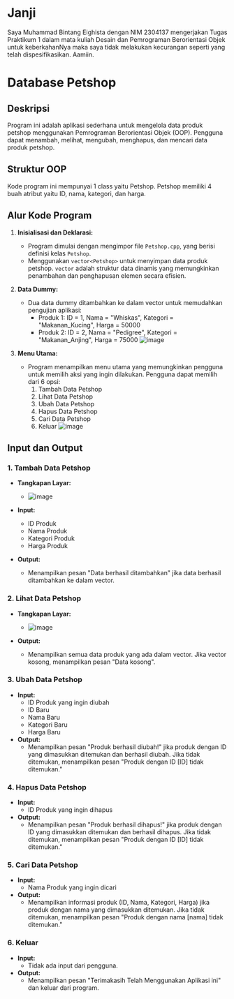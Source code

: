 # Janji
Saya Muhammad Bintang Eighista dengan NIM 2304137 mengerjakan Tugas Praktikum 1 dalam mata kuliah Desain dan Pemrograman Berorientasi Objek untuk keberkahanNya maka saya tidak melakukan kecurangan seperti yang telah dispesifikasikan. Aamiin.

# Database Petshop
## Deskripsi
Program ini adalah aplikasi sederhana untuk mengelola data produk petshop menggunakan Pemrograman Berorientasi Objek (OOP). Pengguna dapat menambah, melihat, mengubah, menghapus, dan mencari data produk petshop.

## Struktur OOP
Kode program ini mempunyai 1 class yaitu Petshop. Petshop memiliki 4 buah atribut yaitu ID, nama, kategori, dan harga.

## Alur Kode Program

1. **Inisialisasi dan Deklarasi:**
   - Program dimulai dengan mengimpor file `Petshop.cpp`, yang berisi definisi kelas `Petshop`.
   - Menggunakan `vector<Petshop>` untuk menyimpan data produk petshop. `vector` adalah struktur data dinamis yang memungkinkan penambahan dan penghapusan elemen secara efisien.

2. **Data Dummy:**
   - Dua data dummy ditambahkan ke dalam vector untuk memudahkan pengujian aplikasi:
     - Produk 1: ID = 1, Nama = "Whiskas", Kategori = "Makanan_Kucing", Harga = 50000
     - Produk 2: ID = 2, Nama = "Pedigree", Kategori = "Makanan_Anjing", Harga = 75000
![image](https://github.com/user-attachments/assets/6212be6a-dc10-45c1-b7de-9b3a918f6dbe)

3. **Menu Utama:**
   - Program menampilkan menu utama yang memungkinkan pengguna untuk memilih aksi yang ingin dilakukan. Pengguna dapat memilih dari 6 opsi:
     1. Tambah Data Petshop
     2. Lihat Data Petshop
     3. Ubah Data Petshop
     4. Hapus Data Petshop
     5. Cari Data Petshop
     6. Keluar
![image](https://github.com/user-attachments/assets/45c0fcc8-2260-4d29-b955-b49f40a78f2d)


## Input dan Output

### 1. Tambah Data Petshop
- **Tangkapan Layar:**
  - ![image](https://github.com/user-attachments/assets/b625283d-a688-4fb0-b497-de5b3e53847f)

- **Input:**
  - ID Produk
  - Nama Produk
  - Kategori Produk
  - Harga Produk
    
- **Output:**
  - Menampilkan pesan "Data berhasil ditambahkan" jika data berhasil ditambahkan ke dalam vector.

### 2. Lihat Data Petshop
- **Tangkapan Layar:**
  - ![image](https://github.com/user-attachments/assets/8e749f3b-095b-4fdb-b43c-1ca1fb944711)

- **Output:**
  - Menampilkan semua data produk yang ada dalam vector. Jika vector kosong, menampilkan pesan "Data kosong".

### 3. Ubah Data Petshop
- **Input:**
  - ID Produk yang ingin diubah
  - ID Baru
  - Nama Baru
  - Kategori Baru
  - Harga Baru
- **Output:**
  - Menampilkan pesan "Produk berhasil diubah!" jika produk dengan ID yang dimasukkan ditemukan dan berhasil diubah. Jika tidak ditemukan, menampilkan pesan "Produk dengan ID [ID] tidak ditemukan."

### 4. Hapus Data Petshop
- **Input:**
  - ID Produk yang ingin dihapus
- **Output:**
  - Menampilkan pesan "Produk berhasil dihapus!" jika produk dengan ID yang dimasukkan ditemukan dan berhasil dihapus. Jika tidak ditemukan, menampilkan pesan "Produk dengan ID [ID] tidak ditemukan."

### 5. Cari Data Petshop
- **Input:**
  - Nama Produk yang ingin dicari
- **Output:**
  - Menampilkan informasi produk (ID, Nama, Kategori, Harga) jika produk dengan nama yang dimasukkan ditemukan. Jika tidak ditemukan, menampilkan pesan "Produk dengan nama [nama] tidak ditemukan."

### 6. Keluar
- **Input:**
  - Tidak ada input dari pengguna.
- **Output:**
  - Menampilkan pesan "Terimakasih Telah Menggunakan Aplikasi ini" dan keluar dari program.
